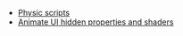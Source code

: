 
- [Physic scripts](https://assetstore.unity.com/packages/tools/physics/betterphysics-selective-kinematics-244370)
- [Animate UI hidden properties and shaders](https://github.com/lgarczyn/AnimateUIMaterials)